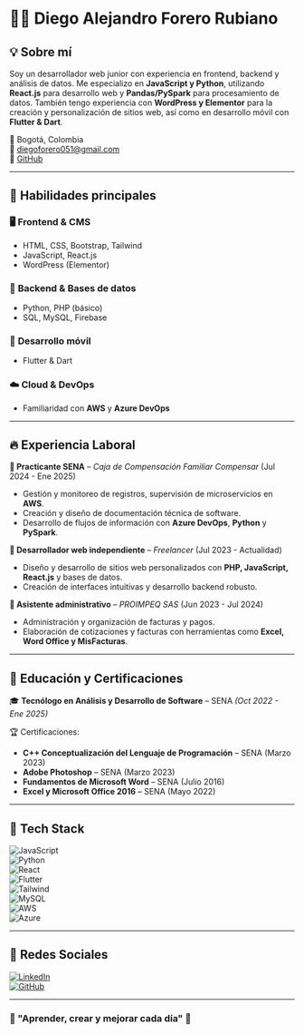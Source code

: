 # 👨‍💻 Diego Alejandro Forero Rubiano

## 💡 Sobre mí  
Soy un desarrollador web junior con experiencia en frontend, backend y análisis de datos. Me especializo en **JavaScript y Python**, utilizando **React.js** para desarrollo web y **Pandas/PySpark** para procesamiento de datos. También tengo experiencia con **WordPress y Elementor** para la creación y personalización de sitios web, así como en desarrollo móvil con **Flutter & Dart**.

📍 Bogotá, Colombia  
📧 diegoforero051@gmail.com  
🔗 [GitHub](https://github.com/DiegoF1027)  

---

## 🚀 Habilidades principales  

### 🖥️ **Frontend & CMS**  
- HTML, CSS, Bootstrap, Tailwind  
- JavaScript, React.js  
- WordPress (Elementor)  

### 🔗 **Backend & Bases de datos**  
- Python, PHP (básico)  
- SQL, MySQL, Firebase  

### 📱 **Desarrollo móvil**  
- Flutter & Dart  

### ☁️ **Cloud & DevOps**  
- Familiaridad con **AWS** y **Azure DevOps**  

---

## 🔥 Experiencia Laboral  

**📌 Practicante SENA** – *Caja de Compensación Familiar Compensar* (Jul 2024 - Ene 2025)  
- Gestión y monitoreo de registros, supervisión de microservicios en **AWS**.  
- Creación y diseño de documentación técnica de software.  
- Desarrollo de flujos de información con **Azure DevOps**, **Python** y **PySpark**.  

**📌 Desarrollador web independiente** – *Freelancer* (Jul 2023 - Actualidad)  
- Diseño y desarrollo de sitios web personalizados con **PHP, JavaScript, React.js** y bases de datos.  
- Creación de interfaces intuitivas y desarrollo backend robusto.  

**📌 Asistente administrativo** – *PROIMPEQ SAS* (Jun 2023 - Jul 2024)  
- Administración y organización de facturas y pagos.  
- Elaboración de cotizaciones y facturas con herramientas como **Excel, Word Office y MisFacturas**.  

---

## 📜 Educación y Certificaciones  

🎓 **Tecnólogo en Análisis y Desarrollo de Software** – SENA *(Oct 2022 - Ene 2025)*  

🏆 Certificaciones:  
- **C++ Conceptualización del Lenguaje de Programación** – SENA (Marzo 2023)  
- **Adobe Photoshop** – SENA (Marzo 2023)  
- **Fundamentos de Microsoft Word** – SENA (Julio 2016)  
- **Excel y Microsoft Office 2016** – SENA (Mayo 2022)  

---

## 🎯 Tech Stack  

![JavaScript](https://img.shields.io/badge/JavaScript-F7DF1E?style=for-the-badge&logo=javascript&logoColor=black)  
![Python](https://img.shields.io/badge/Python-3776AB?style=for-the-badge&logo=python&logoColor=white)  
![React](https://img.shields.io/badge/React-61DAFB?style=for-the-badge&logo=react&logoColor=black)  
![Flutter](https://img.shields.io/badge/Flutter-02569B?style=for-the-badge&logo=flutter&logoColor=white)  
![Tailwind](https://img.shields.io/badge/TailwindCSS-38B2AC?style=for-the-badge&logo=tailwind-css&logoColor=white)  
![MySQL](https://img.shields.io/badge/MySQL-4479A1?style=for-the-badge&logo=mysql&logoColor=white)  
![AWS](https://img.shields.io/badge/AWS-232F3E?style=for-the-badge&logo=amazon-aws&logoColor=white)  
![Azure](https://img.shields.io/badge/Azure-0078D4?style=for-the-badge&logo=microsoft-azure&logoColor=white)  

---

## 📱 Redes Sociales  

[![LinkedIn](https://img.shields.io/badge/LinkedIn-0077B5?style=for-the-badge&logo=linkedin&logoColor=white)](https://www.linkedin.com/)  
[![GitHub](https://img.shields.io/badge/GitHub-181717?style=for-the-badge&logo=github&logoColor=white)](https://github.com/DiegoF1027)  

---

### 📌 "Aprender, crear y mejorar cada día" 🚀
